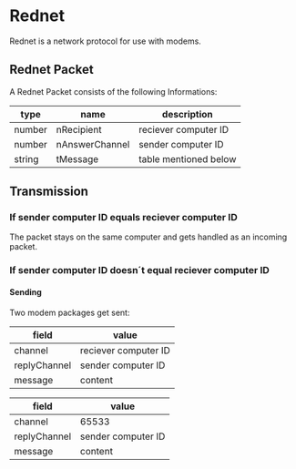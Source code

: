 # Rednet #

Rednet is a network protocol for use with modems.

## Rednet Packet ##

A Rednet Packet consists of the following Informations:

type    | name           | description
------- | -------------- | ---------------------
number  | nRecipient     | reciever computer ID
number  | nAnswerChannel | sender computer ID
string  | tMessage       | table mentioned below

## Transmission ##

### If sender computer ID equals reciever computer ID ###

The packet stays on the same computer and gets handled as an incoming packet.

### If sender computer ID doesn´t equal reciever computer ID ###

#### Sending ####

Two modem packages get sent:

field        | value
------------ | --------------------
channel      | reciever computer ID
replyChannel | sender computer ID
message      | content


field        | value
------------ | --------------------
channel      | 65533
replyChannel | sender computer ID
message      | content
